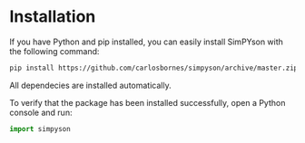 # Installation

If you have Python and pip installed, you can easily install SimPYson with the following command:

```bash
pip install https://github.com/carlosbornes/simpyson/archive/master.zip
```

All dependecies are installed automatically.

To verify that the package has been installed successfully, open a Python console and run:

```python
import simpyson
```

